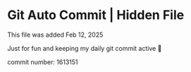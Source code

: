 # Git Auto Commit | Hidden File

This file was added Feb 12, 2025

Just for fun and keeping my daily git commit active 🤪

commit number: 1613151
